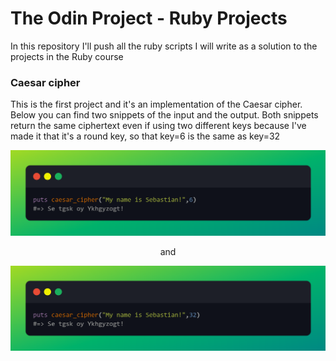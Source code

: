 # The Odin Project - Ruby Projects
In this repository I'll push all the ruby scripts I will write as a solution to the projects in the Ruby course

<h3>Caesar cipher</h3>
<p>This is the first project and it's an implementation of the Caesar cipher. Below you can find two snippets of the input and the output. Both snippets return the same ciphertext even if using two different keys because I've made it that it's a round key, so that key=6 is the same as key=32</p>
<img src="imgs/caesar_result_1.png">
<p style="text-align:center; width:100%">and</p>
<img src="imgs/caesar_result_2.png">
